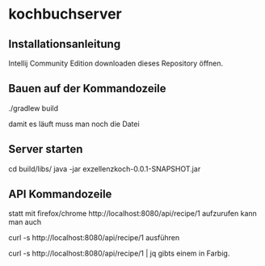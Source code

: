 # kochbuchserver
## Installationsanleitung
Intellij Community Edition downloaden 
dieses Repository öffnen. 

## Bauen auf der Kommandozeile

./gradlew build

damit es läuft muss man noch die Datei 

## Server starten
cd build/libs/
java -jar exzellenzkoch-0.0.1-SNAPSHOT.jar 

## API Kommandozeile
statt mit firefox/chrome http://localhost:8080/api/recipe/1  aufzurufen kann man auch

 curl -s http://localhost:8080/api/recipe/1 
 ausführen 
 
 curl -s http://localhost:8080/api/recipe/1 | jq gibts einem in Farbig. 
 
